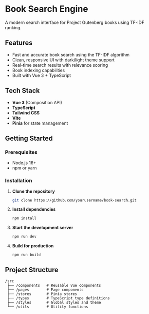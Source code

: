 # Book Search Engine

A modern search interface for Project Gutenberg books using TF-IDF ranking.

## Features
- Fast and accurate book search using the TF-IDF algorithm
- Clean, responsive UI with dark/light theme support
- Real-time search results with relevance scoring
- Book indexing capabilities
- Built with Vue 3 + TypeScript

## Tech Stack
- **Vue 3** (Composition API)
- **TypeScript**
- **Tailwind CSS**
- **Vite**
- **Pinia** for state management

## Getting Started

### Prerequisites
- Node.js 16+
- npm or yarn

### Installation

1. **Clone the repository**
   ```bash
   git clone https://github.com/yourusername/book-search.git
   ```

2. **Install dependencies**
   ```bash
   npm install
   ```

3. **Start the development server**
   ```bash
   npm run dev
   ```

4. **Build for production**
   ```bash
   npm run build
   ```

## Project Structure

```
/src
 ├── /components   # Reusable Vue components
 ├── /pages        # Page components
 ├── /stores       # Pinia stores
 ├── /types        # TypeScript type definitions
 ├── /styles       # Global styles and theme
 └── /utils        # Utility functions
```
